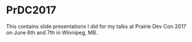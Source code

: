 # PrDC2017
This contains slide presentations I did for my talks at Prairie Dev Con 2017 on June 6th and 7th in Winnipeg, MB.

